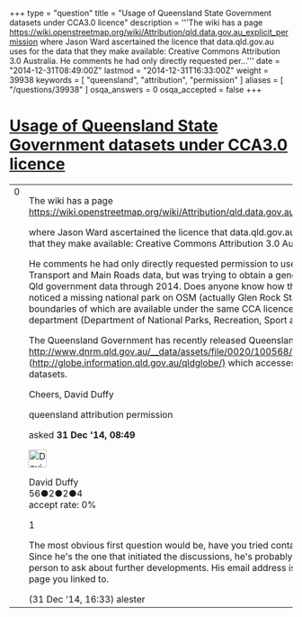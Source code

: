 +++
type = "question"
title = "Usage of Queensland State Government datasets under CCA3.0 licence"
description = '''The wiki has a page  https://wiki.openstreetmap.org/wiki/Attribution/qld.data.gov.au_explicit_permission where Jason Ward ascertained the licence that data.qld.gov.au uses for the data that they make available: Creative Commons Attribution 3.0 Australia. He comments he had only directly requested per...'''
date = "2014-12-31T08:49:00Z"
lastmod = "2014-12-31T16:33:00Z"
weight = 39938
keywords = [ "queensland", "attribution", "permission" ]
aliases = [ "/questions/39938" ]
osqa_answers = 0
osqa_accepted = false
+++

<div class="headNormal">

# [Usage of Queensland State Government datasets under CCA3.0 licence](/questions/39938/usage-of-queensland-state-government-datasets-under-cca30-licence)

</div>

<div id="main-body">

<div id="askform">

<table id="question-table" style="width:100%;">
<colgroup>
<col style="width: 50%" />
<col style="width: 50%" />
</colgroup>
<tbody>
<tr>
<td style="width: 30px; vertical-align: top"><div class="vote-buttons">
<span id="post-39938-upvote" class="ajax-command post-vote up" rel="nofollow" title="I like this post (click again to cancel)"> </span>
<div id="post-39938-score" class="post-score" title="current number of votes">
0
</div>
<span id="post-39938-downvote" class="ajax-command post-vote down" rel="nofollow" title="I dont like this post (click again to cancel)"> </span> <span id="favorite-mark" class="ajax-command favorite-mark" rel="nofollow" title="mark/unmark this question as favorite (click again to cancel)"> </span>
<div id="favorite-count" class="favorite-count">
&#10;</div>
</div></td>
<td><div id="item-right">
<div class="question-body">
<p>The wiki has a page <a href="https://wiki.openstreetmap.org/wiki/Attribution/qld.data.gov.au_explicit_permission">https://wiki.openstreetmap.org/wiki/Attribution/qld.data.gov.au_explicit_permission</a></p>
<p>where Jason Ward ascertained the licence that data.qld.gov.au uses for the data that they make available: Creative Commons Attribution 3.0 Australia.</p>
<p>He comments he had only directly requested permission to use Department of Transport and Main Roads data, but was trying to obtain a general clearance of Qld government data through 2014. Does anyone know how that went? I have noticed a missing national park on OSM (actually Glen Rock State Forest), the boundaries of which are available under the same CCA licence, but a different department (Department of National Parks, Recreation, Sport and Racing).</p>
<p>The Queensland Government has recently released Queensland Globe <a href="http://www.dnrm.qld.gov.au/__data/assets/file/0020/100568/qldglobe.kml">http://www.dnrm.qld.gov.au/__data/assets/file/0020/100568/qldglobe.kml</a> (<a href="http://globe.information.qld.gov.au/qldglobe/)">http://globe.information.qld.gov.au/qldglobe/)</a> which accesses many of these datasets.</p>
<p>Cheers, David Duffy</p>
</div>
<div id="question-tags" class="tags-container tags">
<span class="post-tag tag-link-queensland" rel="tag" title="see questions tagged &#39;queensland&#39;">queensland</span> <span class="post-tag tag-link-attribution" rel="tag" title="see questions tagged &#39;attribution&#39;">attribution</span> <span class="post-tag tag-link-permission" rel="tag" title="see questions tagged &#39;permission&#39;">permission</span>
</div>
<div id="question-controls" class="post-controls">
&#10;</div>
<div class="post-update-info-container">
<div class="post-update-info post-update-info-user">
<p>asked <strong>31 Dec '14, 08:49</strong></p>
<img src="https://secure.gravatar.com/avatar/c6b4c0ba6a099eb97b5e75576b911864?s=32&amp;d=identicon&amp;r=g" class="gravatar" width="32" height="32" alt="David%20Duffy&#39;s gravatar image" />
<p><span>David Duffy</span><br />
<span class="score" title="56 reputation points">56</span><span title="2 badges"><span class="badge1">●</span><span class="badgecount">2</span></span><span title="2 badges"><span class="silver">●</span><span class="badgecount">2</span></span><span title="4 badges"><span class="bronze">●</span><span class="badgecount">4</span></span><br />
<span class="accept_rate" title="Rate of the user&#39;s accepted answers">accept rate:</span> <span title="David Duffy has no accepted answers">0%</span></p>
</div>
</div>
<div id="comments-container-39938" class="comments-container">
<span id="39944"></span>
<div id="comment-39944" class="comment">
<div id="post-39944-score" class="comment-score">
1
</div>
<div class="comment-text">
<p>The most obvious first question would be, have you tried contacting Jason Ward? Since he's the one that initiated the discussions, he's probably the most likely person to ask about further developments. His email address is on the attribution page you linked to.</p>
</div>
<div id="comment-39944-info" class="comment-info">
<span class="comment-age">(31 Dec '14, 16:33)</span> <span class="comment-user userinfo">alester</span>
</div>
</div>
</div>
<div id="comment-tools-39938" class="comment-tools">
&#10;</div>
<div class="clear">
&#10;</div>
<div id="comment-39938-form-container" class="comment-form-container">
&#10;</div>
<div class="clear">
&#10;</div>
</div></td>
</tr>
</tbody>
</table>

</div>

</div>

